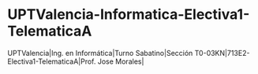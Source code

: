 # UPTValencia-Informatica-Electiva1-TelematicaA
UPTValencia|Ing. en Informática|Turno Sabatino|Sección T0-03KN|713E2-Electiva1-TelematicaA|Prof. Jose Morales| 

